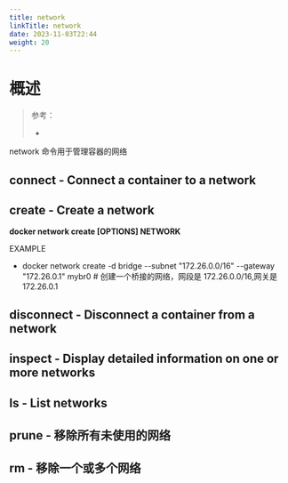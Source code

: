 ```yaml
---
title: network
linkTitle: network
date: 2023-11-03T22:44
weight: 20
---
```


# 概述

> 参考：
> 
> -


network 命令用于管理容器的网络
## connect - Connect a container to a network

## create - Create a network

**docker network create \[OPTIONS] NETWORK**

EXAMPLE

- docker network create -d bridge --subnet "172.26.0.0/16" --gateway "172.26.0.1" mybr0 # 创建一个桥接的网络，网段是 172.26.0.0/16,网关是 172.26.0.1

## disconnect - Disconnect a container from a network

## inspect - Display detailed information on one or more networks

## ls - List networks

## prune - 移除所有未使用的网络

## rm - 移除一个或多个网络
